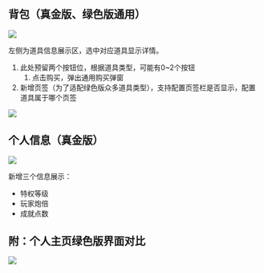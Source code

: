 ## 背包（真金版、绿色版通用）
![](https://cdn.nlark.com/yuque/0/2025/png/26927517/1737443620864-b54dea13-c99b-4231-9bcd-5fa874d70327.png)

左侧为道具信息展示区，选中对应道具显示详情。

1. 此处预留两个按钮位，根据道具类型，可能有0~2个按钮
    1. 点击购买，弹出通用购买弹窗
2. 新增页签（为了适配绿色版众多道具类型），支持配置页签栏是否显示，配置道具属于哪个页签

![](https://cdn.nlark.com/yuque/0/2025/png/26927517/1737443422583-ff6322ce-404d-4728-83d3-e8750b151f75.png)

## 个人信息（真金版）
![](https://cdn.nlark.com/yuque/0/2025/png/26927517/1737443302043-5b095bca-9ac5-4f3e-994e-e938ea9bcfe3.png)

新增三个信息展示：

+ 特权等级
+ 玩家炮倍
+ 成就点数

## 附：个人主页绿色版界面对比
![](https://cdn.nlark.com/yuque/0/2025/png/43554293/1737360430344-e92a84a4-cfd1-4253-ae2c-599d7caf8450.png)

